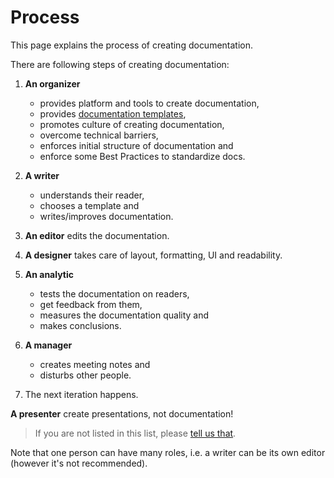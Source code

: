 Process
=======

This page explains the process of creating documentation.

There are following steps of creating documentation:

1. **An organizer**

    * provides platform and tools to create documentation,
    * provides [documentation templates](templates.md),
    * promotes culture of creating documentation,
    * overcome technical barriers,
    * enforces initial structure of documentation and
    * enforce some Best Practices to standardize docs.

2. **A writer**

    * understands their reader,
    * chooses a template and
    * writes/improves documentation.

3. **An editor** edits the documentation.

4. **A designer** takes care of layout, formatting, UI and readability.

5. **An analytic** 

    * tests the documentation on readers,
    * get feedback from them,
    * measures the documentation quality and
    * makes conclusions.

6. **A manager**

    * creates meeting notes and
    * disturbs other people.

7. The next iteration happens.

**A presenter** create presentations, not documentation!

> If you are not listed in this list, please [tell us that](https://github.com/chrismedrela/docs-guide/issues/new).

Note that one person can have many roles, i.e. a writer can be its own editor
(however it's not recommended).
